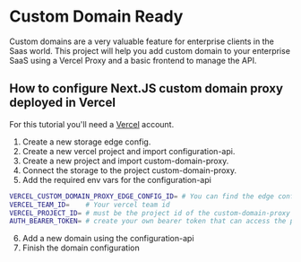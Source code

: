 # Custom Domain Ready

Custom domains are a very valuable feature for enterprise clients in the Saas world. This project will help you add custom domain to your enterprise SaaS using a Vercel Proxy and a basic frontend to manage the API.

## How to configure Next.JS custom domain proxy deployed in Vercel

For this tutorial you'll need a [Vercel](https://vercel.com/) account.

1. Create a new storage edge config.
2. Create a new vercel project and import configuration-api.
3. Create a new project and import custom-domain-proxy.
4. Connect the storage to the project custom-domain-proxy.
5. Add the required env vars for the configuration-api

```bash
VERCEL_CUSTOM_DOMAIN_PROXY_EDGE_CONFIG_ID= # You can find the edge config id when you click on the storage
VERCEL_TEAM_ID=    # Your vercel team id
VERCEL_PROJECT_ID= # must be the project id of the custom-domain-proxy because this is on this project that we want to add domains
AUTH_BEARER_TOKEN= # create your own bearer token that can access the projects
```

6. Add a new domain using the configuration-api
7. Finish the domain configuration
